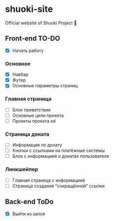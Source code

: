 # shuoki-site
Official website of Shuoki Project 🔗

## Front-end TO-DO
* [X] Начать работу
### Основное
* [X] Навбар
* [X] Футер
* [X] Основные параметры страниц
### Главная страница
* [ ] Блок приветствия
* [ ] Основные цели проекта
* [ ] Проекты проекта xd
### Страница доната
* [ ] Информация по донату
* [ ] Кнопки с ссылками на платёжные системы
* [ ] Блок с информацией о донатах пользователя
### Линкшейпер
* [ ] Главная страница с информацией
* [ ] Страница создания "сокращённой" ссылки

## Back-end ToDo
* [X] Выйти из запоя
